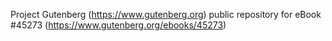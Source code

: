 Project Gutenberg (https://www.gutenberg.org) public repository for eBook #45273 (https://www.gutenberg.org/ebooks/45273)
